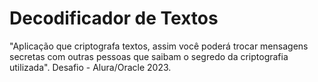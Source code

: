 # Decodificador de Textos

"Aplicação que criptografa textos, assim você poderá trocar mensagens secretas com outras pessoas que saibam o segredo da criptografia utilizada".
Desafio - Alura/Oracle 2023.
